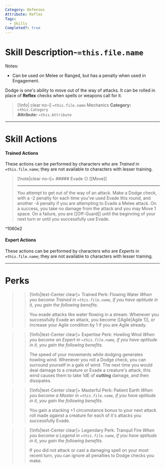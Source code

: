 ```yaml
---
Category: Defenses
Attribute: Reflex
Tags:
  - Skills
Completed?: true
---
```

# Skill Description-`=this.file.name`
Notes:
- Can be used on Melee or Ranged, but has a penalty when used in Engagement. 

Dodge is one's ability to move out of the way of attacks. It can be rolled in place of **Reflex** checks when spells or weapons call for it.
>[!info| clear no-i] `=this.file.name` Mechanics
>**Category:** `=this.Category`   
>**Attribute:** `=this.Attribute`
---
# Skill Actions
#### Trained Actions
These actions can be performed by characters who are *Trained* in `=this.file.name`; they are not available to characters with lesser training.
> [!note|clear no-i]+ ##### Evade ○
> [[Move]]
>- - -
> You attempt to get out of the way of an attack. Make a Dodge check, with a -2 penalty for each time you've used Evade this round, and another -4 penalty if you are attempting to Evade a Melee attack. On a success, you take no damage from the attack and you may Move 1 space. On a failure, you are [[Off-Guard]] until the beginning of your next turn or until you successfully use Evade.

^1060e2

#### Expert Actions
These actions can be performed by characters who are *Experts* in `=this.file.name`; they are not available to characters with lesser training.
- - -
# Perks
>> [!info|text-Center clear]+ Trained Perk: Flowing Water 
>> *When you become Trained in `=this.file.name`, if you have aptitude in it, you gain the following benefits.*
>> 
>> You evade attacks like water flowing in a stream. Whenever you successfully Evade an attack, you become [[Agile\|Agile 1]], or increase your Agile condition by 1 if you are Agile already.

>> [!info|text-Center clear]+ Expertise Perk: Howling Wind
>> *When you become an Expert in `=this.file.name`, if you have aptitude in it, you gain the following benefits.*
>> 
>> The speed of your movements while dodging generates howling wind. Whenever you roll a Dodge check, you can surround yourself in a gale of wind. The next time you would deal damage to a creature or Evade a creature's attack, this wind causes them to take 1dE of **cutting** damage, and then dissipates. 

>> [!info|text-Center clear]+ Masterful Perk: Patient Earth
>> *When you become a Master in `=this.file.name`, if you have aptitude in it, you gain the following benefits.*
>> 
>>  You gain a stacking +1 circumstance bonus to your next attack roll made against a creature for each of it's attacks you successfully Evade.

>> [!info|text-Center clear]+ Legendary Perk: Tranquil Fire
>> *When you become a Legend in `=this.file.name`, if you have aptitude in it, you gain the following benefits.*
>> 
>> If you did not attack or cast a damaging spell on your most recent turn, you can ignore all penalties to Dodge checks you make.